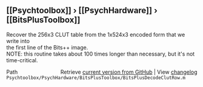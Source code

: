 ## [[Psychtoolbox]] &#8250; [[PsychHardware]] &#8250; [[BitsPlusToolbox]]

Recover the 256x3 CLUT table from the 1x524x3 encoded form that we write into  
the first line of the Bits++ image.  
NOTE: this routine takes about 100 times longer than necessary, but it's not time-critical.  




<div class="code_header" style="text-align:right;">
  <span style="float:left;">Path&nbsp;&nbsp;</span> <span class="counter">Retrieve <a href=
  "https://raw.github.com/Psychtoolbox-3/Psychtoolbox-3/beta/Psychtoolbox/PsychHardware/BitsPlusToolbox/BitsPlusDecodeClutRow.m">current version from GitHub</a> | View <a href=
  "https://github.com/Psychtoolbox-3/Psychtoolbox-3/commits/beta/Psychtoolbox/PsychHardware/BitsPlusToolbox/BitsPlusDecodeClutRow.m">changelog</a></span>
</div>
<div class="code">
  <code>Psychtoolbox/PsychHardware/BitsPlusToolbox/BitsPlusDecodeClutRow.m</code>
</div>

